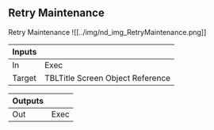 ## Retry Maintenance
Retry Maintenance
![[../img/nd_img_RetryMaintenance.png]]

|Inputs||
|--|--|
| In | Exec |
| Target | TBLTitle Screen Object Reference |

|Outputs||
|--|--|
| Out | Exec |
